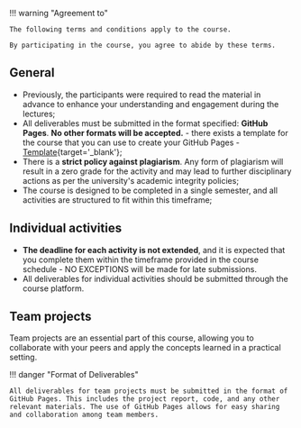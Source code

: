 
!!! warning "Agreement to"

    The following terms and conditions apply to the course.
    
    By participating in the course, you agree to abide by these terms.

## General

- Previously, the participants were required to read the material in advance to enhance your understanding and engagement during the lectures;
- All deliverables must be submitted in the format specified: **GitHub Pages**. **No other formats will be accepted.** - there exists a template for the course that you can use to create your GitHub Pages - [Template](https://hsandmann.github.io/documentation.template/){target='_blank'};
- There is a **strict policy against plagiarism**. Any form of plagiarism will result in a zero grade for the activity and may lead to further disciplinary actions as per the university's academic integrity policies;
- The course is designed to be completed in a single semester, and all activities are structured to fit within this timeframe;

## Individual activities

- **The deadline for each activity is not extended**, and it is expected that you complete them within the timeframe provided in the course schedule - NO EXCEPTIONS will be made for late submissions.
- All deliverables for individual activities should be submitted through the course platform.

## Team projects

Team projects are an essential part of this course, allowing you to collaborate with your peers and apply the concepts learned in a practical setting.

!!! danger "Format of Deliverables"

    All deliverables for team projects must be submitted in the format of GitHub Pages. This includes the project report, code, and any other relevant materials. The use of GitHub Pages allows for easy sharing and collaboration among team members.